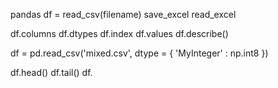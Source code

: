 

pandas
df = read_csv(filename)
save_excel
read_excel

df.columns
df.dtypes
df.index
df.values
df.describe()

df = pd.read_csv('mixed.csv', dtype = { 'MyInteger' : np.int8 })

df.head()
df.tail()
df.
